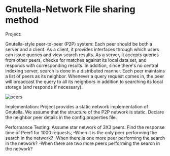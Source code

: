 # Gnutella-Network File sharing method
Project:

Gnutella-style peer-to-peer (P2P) system: Each peer should be both a server and a client. As a client, it provides interfaces through which users can issue queries and view search results. As a server, it accepts queries from other peers, checks for matches against its local data set, and responds with corresponding results. In addition, since there's no central indexing server, search is done in a distributed manner. Each peer maintains a list of peers as its neighbor. Whenever a query request comes in, the peer will broadcast the query to all its neighbors in addition to searching its local storage (and responds if necessary).

![peers](https://user-images.githubusercontent.com/15329382/42832917-980ae070-89a7-11e8-962d-f1e2d6e00f71.jpg)


Implementation:
Project provides a static network implementation of Gnutella. We assume that the structure of the P2P network is static. Declare the neighbor peer details in the config.properties file.

Performance Testing:
Assume star network of 3X3 peers. Find the response time of Peer1 for 1000 requests, 
-When it is the only peer performing the search in the network?
-When there is one more peer performing the search in the network?
-When there are two more peers performing the search in the network?
